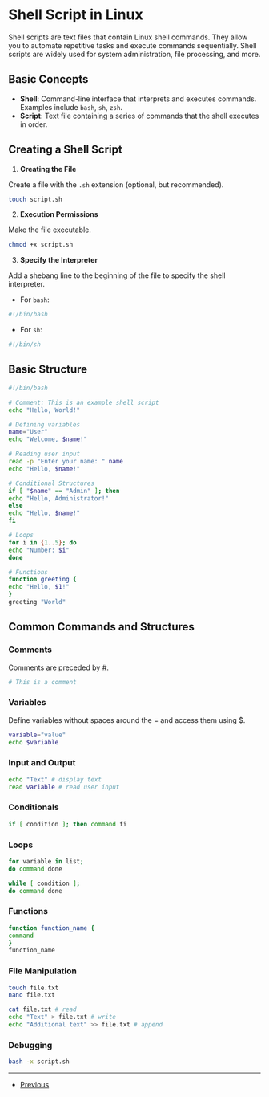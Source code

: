 # Shell Script in Linux

Shell scripts are text files that contain Linux shell commands. They allow you to automate repetitive tasks and execute commands sequentially. Shell scripts are widely used for system administration, file processing, and more.

## Basic Concepts

- **Shell**: Command-line interface that interprets and executes commands. Examples include `bash`, `sh`, `zsh`.
- **Script**: Text file containing a series of commands that the shell executes in order.

## Creating a Shell Script

1. **Creating the File**

Create a file with the `.sh` extension (optional, but recommended).
```bash
touch script.sh
```

2. **Execution Permissions**

Make the file executable.
```bash
chmod +x script.sh
```

3. **Specify the Interpreter**

Add a shebang line to the beginning of the file to specify the shell interpreter.
- For `bash`:
```bash
#!/bin/bash
```
- For `sh`:
```bash
#!/bin/sh
```

## Basic Structure

```bash
#!/bin/bash

# Comment: This is an example shell script
echo "Hello, World!"

# Defining variables
name="User"
echo "Welcome, $name!"

# Reading user input
read -p "Enter your name: " name
echo "Hello, $name!"

# Conditional Structures
if [ "$name" == "Admin" ]; then
echo "Hello, Administrator!"
else
echo "Hello, $name!"
fi

# Loops
for i in {1..5}; do
echo "Number: $i"
done

# Functions
function greeting {
echo "Hello, $1!"
}
greeting "World"
```

## Common Commands and Structures
### Comments

Comments are preceded by #.

```bash
# This is a comment
```

### Variables

Define variables without spaces around the = and access them using $.
```bash
variable="value"
echo $variable
```

### Input and Output

```bash
echo "Text" # display text
read variable # read user input
```

### Conditionals

```bash
if [ condition ]; then command fi
```

### Loops

```bash
for variable in list;
do command done
```

```bash
while [ condition ];
do command done
```

### Functions

```bash
function function_name {
command
}
function_name
```

### File Manipulation

```bash
touch file.txt
nano file.txt
```

```bash
cat file.txt # read
echo "Text" > file.txt # write
echo "Additional text" >> file.txt # append
```
### Debugging
```bash
bash -x script.sh
```

---

- [Previous](./9-monitoring.md)